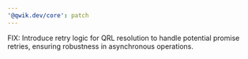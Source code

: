 ```yaml
---
'@qwik.dev/core': patch
---
```


FIX: Introduce retry logic for QRL resolution to handle potential promise retries, ensuring robustness in asynchronous operations.
